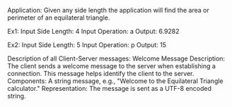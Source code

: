 Application:
Given any side length the application will find the area or perimeter of an equilateral triangle.

Ex1: 
Input Side Length: 4
Input Operation: a
Output: 6.9282

Ex2:
Input Side Length: 5
Input Operation: p
Output: 15

Description of all Client-Server messages: 
Welcome Message
Description: The client sends a welcome message to the server when establishing a connection. This message helps identify the client to the server.
Components:
A string message, e.g., "Welcome to the Equilateral Triangle calculator."
Representation: The message is sent as a UTF-8 encoded string.